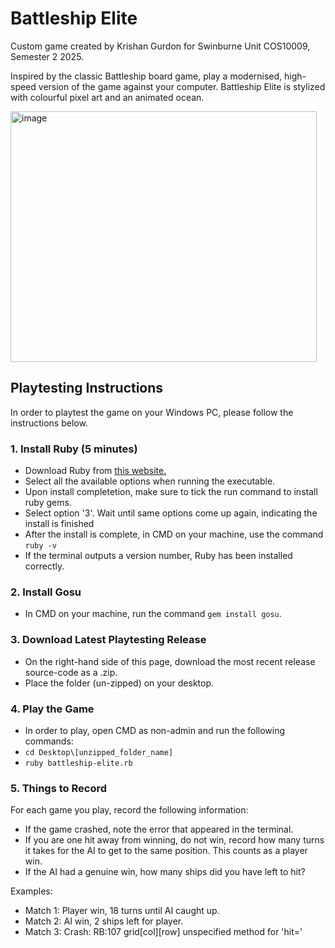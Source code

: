 # Battleship Elite
Custom game created by Krishan Gurdon for Swinburne Unit COS10009, Semester 2 2025.

Inspired by the classic Battleship board game, play a modernised, high-speed version of the game against your computer.
Battleship Elite is stylized with colourful pixel art and an animated ocean.

<img width="490" height="401" alt="image" src="https://github.com/user-attachments/assets/12266919-c3f1-4d62-95b7-6f0bffed3dd6"/>

## Playtesting Instructions
In order to playtest the game on your Windows PC, please follow the instructions below.
### 1. Install Ruby (5 minutes)
  - Download Ruby from <a href="https://rubyinstaller.org/">this website.</a>
  - Select all the available options when running the executable.
  - Upon install completetion, make sure to tick the run command to install ruby gems.
  - Select option '3'. Wait until same options come up again, indicating the install is finished
  - After the install is complete, in CMD on your machine, use the command `ruby -v`
  - If the terminal outputs a version number, Ruby has been installed correctly.
### 2. Install Gosu
  - In CMD on your machine, run the command `gem install gosu`.
### 3. Download Latest Playtesting Release
  - On the right-hand side of this page, download the most recent release source-code as a .zip.
  - Place the folder (un-zipped) on your desktop.
### 4. Play the Game
  - In order to play, open CMD as non-admin and run the following commands:
  - `cd Desktop\[unzipped_folder_name]`
  - `ruby battleship-elite.rb`
### 5. Things to Record
For each game you play, record the following information:
  - If the game crashed, note the error that appeared in the terminal.
  - If you are one hit away from winning, do not win, record how many turns it takes for the AI to get to the same position. This counts as a player win.
  - If the AI had a genuine win, how many ships did you have left to hit?

Examples:
  - Match 1: Player win, 18 turns until AI caught up.
  - Match 2: AI win, 2 ships left for player.
  - Match 3: Crash: RB:107 grid[col][row] unspecified method for 'hit='
